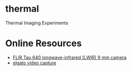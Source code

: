 # thermal
Thermal Imaging Experiments


# Online Resources
* <a href="http://www.flir.com/cores/display/?id=54717" target="_blank">FLIR Tau 640 longwave-infrared (LWIR) 9 mm camera</a>
* <a href="https://www.elgato.com/en/video/video-capture/support" target="_blank">elgato video capture</a>


